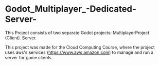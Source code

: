 # Godot_Multiplayer_-Dedicated-Server-
This Project consists of two separate Godot projects:
    MultiplayerProject   (Client).
    Server.

This project was made for the Cloud Computing Course, where the project uses aws's services (https://www.aws.amazon.com) to manage and run a server for game clients.

